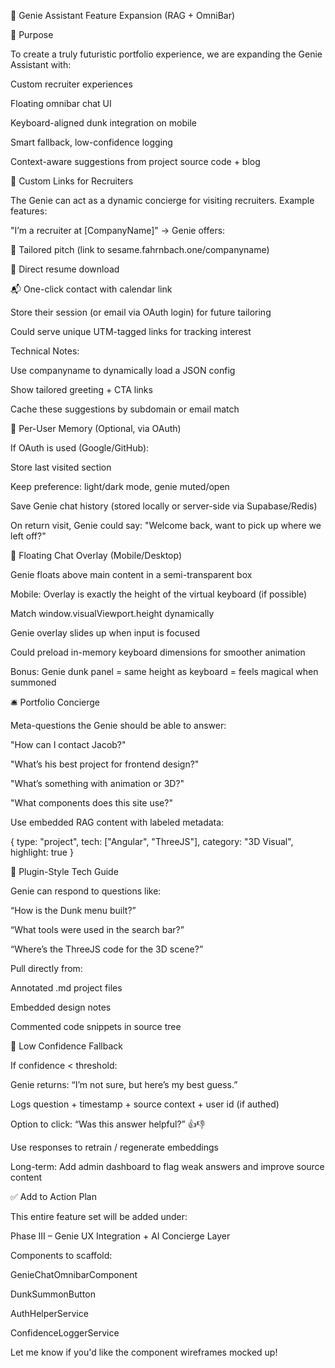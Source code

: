 🧞 Genie Assistant Feature Expansion (RAG + OmniBar)

🎯 Purpose

To create a truly futuristic portfolio experience, we are expanding the Genie Assistant with:

Custom recruiter experiences

Floating omnibar chat UI

Keyboard-aligned dunk integration on mobile

Smart fallback, low-confidence logging

Context-aware suggestions from project source code + blog

🎁 Custom Links for Recruiters

The Genie can act as a dynamic concierge for visiting recruiters. Example features:

"I’m a recruiter at [CompanyName]" → Genie offers:

🚀 Tailored pitch (link to sesame.fahrnbach.one/companyname)

📄 Direct resume download

📬 One-click contact with calendar link

Store their session (or email via OAuth login) for future tailoring

Could serve unique UTM-tagged links for tracking interest

Technical Notes:

Use companyname to dynamically load a JSON config

Show tailored greeting + CTA links

Cache these suggestions by subdomain or email match

🧰 Per-User Memory (Optional, via OAuth)

If OAuth is used (Google/GitHub):

Store last visited section

Keep preference: light/dark mode, genie muted/open

Save Genie chat history (stored locally or server-side via Supabase/Redis)

On return visit, Genie could say: "Welcome back, want to pick up where we left off?"

💬 Floating Chat Overlay (Mobile/Desktop)

Genie floats above main content in a semi-transparent box

Mobile: Overlay is exactly the height of the virtual keyboard (if possible)

Match window.visualViewport.height dynamically

Genie overlay slides up when input is focused

Could preload in-memory keyboard dimensions for smoother animation

Bonus: Genie dunk panel = same height as keyboard = feels magical when summoned

🛎️ Portfolio Concierge

Meta-questions the Genie should be able to answer:

"How can I contact Jacob?"

"What’s his best project for frontend design?"

"What’s something with animation or 3D?"

"What components does this site use?"

Use embedded RAG content with labeled metadata:

{
  type: "project",
  tech: ["Angular", "ThreeJS"],
  category: "3D Visual", 
  highlight: true
}

🧩 Plugin-Style Tech Guide

Genie can respond to questions like:

“How is the Dunk menu built?”

“What tools were used in the search bar?”

“Where’s the ThreeJS code for the 3D scene?”

Pull directly from:

Annotated .md project files

Embedded design notes

Commented code snippets in source tree

🚨 Low Confidence Fallback

If confidence < threshold:

Genie returns: “I’m not sure, but here’s my best guess.”

Logs question + timestamp + source context + user id (if authed)

Option to click: “Was this answer helpful?” 👍👎

Use responses to retrain / regenerate embeddings

Long-term: Add admin dashboard to flag weak answers and improve source content

✅ Add to Action Plan

This entire feature set will be added under:

Phase III – Genie UX Integration + AI Concierge Layer

Components to scaffold:

GenieChatOmnibarComponent

DunkSummonButton

AuthHelperService

ConfidenceLoggerService

Let me know if you'd like the component wireframes mocked up!

